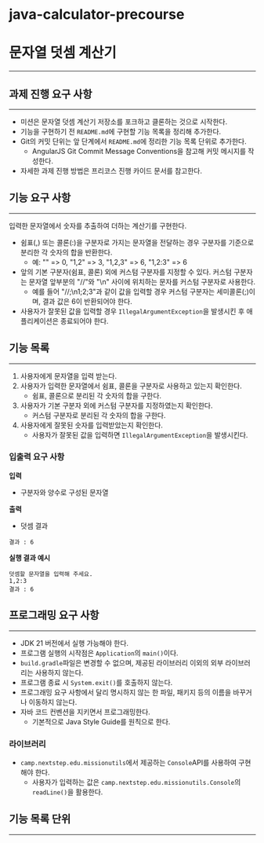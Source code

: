 # java-calculator-precourse

# 문자열 덧셈 계산기
***
## 과제 진행 요구 사항
***
- 미션은 문자열 덧셈 계산기 저장소를 포크하고 클론하는 것으로 시작한다.
- 기능을 구현하기 전 `README.md`에 구현할 기능 목록을 정리해 추가한다.
- Git의 커밋 단위는 앞 단계에서 `README.md`에 정리한 기능 목록 단위로 추가한다.
    - AngularJS Git Commit Message Conventions을 참고해 커밋 메시지를 작성한다.
- 자세한 과제 진행 방법은 프리코스 진행 카이드 문서를 참고한다.

## 기능 요구 사항
***
입력한 문자열에서 숫자를 추출하여 더하는 계산기를 구현한다.

- 쉼표(,) 또는 콜론(:)을 구분자로 가지는 문자열을 전달하는 경우 구분자를 기준으로 분리한 각 숫자의 합을 반환한다. 
  - 예: "" => 0, "1,2" => 3, "1,2,3" => 6, "1,2:3" => 6
- 앞의 기본 구분자(쉼표, 콜론) 외에 커스텀 구분자를 지정할 수 있다. 커스텀 구분자는 문자열 앞부분의 "//"와 "\n" 사이에 위치하는 문자를 커스텀 구분자로 사용한다.
  - 예를 들어 "//;\n1;2;3"과 같이 값을 입력할 경우 커스텀 구분자는 세미콜론(;)이며, 결과 값은 6이 반환되어야 한다.
- 사용자가 잘못된 값을 입력할 경우 `IllegalArgumentException`을 발생시킨 후 애플리케이션은 종료되어야 한다.

## 기능 목록 ##
***
1. 사용자에게 문자열을 입력 받는다.
2. 사용자가 입력한 문자열에서 쉼표, 콜론을 구분자로 사용하고 있는지 확인한다.
   - 쉼표, 콜론으로 분리된 각 숫자의 합을 구한다. 
3. 사용자가 기본 구분자 외에 커스텀 구분자를 지정하였는지 확인한다.
   - 커스텀 구분자로 분리된 각 숫자의 합을 구한다.
4. 사용자에게 잘못된 숫자를 입력받았는지 확인한다.
   - 사용자가 잘못된 값을 입력하면 `IllegalArgumentException`을 발생시킨다.


### 입출력 요구 사항
**입력**
- 구분자와 양수로 구성된 문자열

**출력**
- 덧셈 결과
````
결과 : 6
````
**실행 결과 예시**
````
덧셈할 문자열을 입력해 주세요.
1,2:3
결과 : 6
````

## 프로그래밍 요구 사항 ##
***
- JDK 21 버전에서 실행 가능해야 한다.
- 프로그램 실행의 시작점은 `Application`의 `main()`이다.
- `build.gradle`파일은 변경할 수 없으며, 제공된 라이브러리 이외의 외부 라이브러리는 사용하지 않는다.
- 프로그램 종료 시 `System.exit()`를 호출하지 않는다.
- 프로그래밍 요구 사항에서 달리 명시하지 않는 한 파일, 패키지 등의 이름을 바꾸거나 이동하지 않는다.
- 자바 코드 컨벤션을 지키면서 프로그래밍한다.
  - 기본적으로 Java Style Guide를 원칙으로 한다.

### 라이브러리 ###
- `camp.nextstep.edu.missionutils`에서 제공하는 `Console`API를 사용하여 구현해야 한다.
  - 사용자가 입력하는 값은 `camp.nextstep.edu.missionutils.Console`의 `readLine()`을 활용한다.

    
## 기능 목록 단위 ##
***
